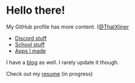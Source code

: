 # Hello there!

My GitHub profile has more content. ([@ThatXliner](https://github.com/ThatXliner)

 - [Discord stuff](./discord)
 - [School stuff](./school)
 - [Apps I made](./apps)

I have a [blog](./blog) as well. I rarely update it though.

Check out my [resume](./resume) (in progress)

